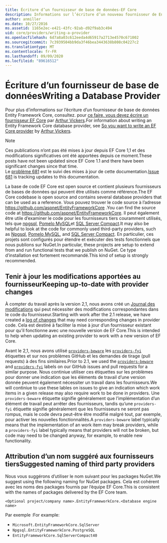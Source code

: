 ```yaml
---
title: Écriture d’un fournisseur de base de données-EF Core
description: Informations sur l’écriture d’un nouveau fournisseur de Entity Framework Core
author: anmiller
ms.date: 10/27/2016
ms.assetid: 1165e2ec-e421-43fc-92ab-d92f9ab3c494
uid: core/providers/writing-a-provider
ms.openlocfilehash: 6d7a8a03c612eeda4d65917a2713e4570c671002
ms.sourcegitcommit: 7c3939504bb9da3f46bea3443638b808c04227c2
ms.translationtype: MT
ms.contentlocale: fr-FR
ms.lasthandoff: 09/09/2020
ms.locfileid: "89616512"
---
```

# <a name="writing-a-database-provider"></a><span data-ttu-id="7f181-103">Écriture d’un fournisseur de base de données</span><span class="sxs-lookup"><span data-stu-id="7f181-103">Writing a Database Provider</span></span>

<span data-ttu-id="7f181-104">Pour plus d’informations sur l’écriture d’un fournisseur de base de données Entity Framework Core, consultez. pour [ce faire, vous devez écrire un fournisseur EF Core](https://blog.oneunicorn.com/2016/11/11/so-you-want-to-write-an-ef-core-provider/) par [Arthur Vickers](https://github.com/ajcvickers).</span><span class="sxs-lookup"><span data-stu-id="7f181-104">For information about writing an Entity Framework Core database provider, see [So you want to write an EF Core provider](https://blog.oneunicorn.com/2016/11/11/so-you-want-to-write-an-ef-core-provider/) by [Arthur Vickers](https://github.com/ajcvickers).</span></span>

> [!NOTE]
> <span data-ttu-id="7f181-105">Ces publications n’ont pas été mises à jour depuis EF Core 1,1 et des modifications significatives ont été apportées depuis ce moment.</span><span class="sxs-lookup"><span data-stu-id="7f181-105">These posts have not been updated since EF Core 1.1 and there have been significant changes since that time.</span></span>  
<span data-ttu-id="7f181-106">Le [problème 681](https://github.com/dotnet/EntityFramework.Docs/issues/681) est le suivi des mises à jour de cette documentation.</span><span class="sxs-lookup"><span data-stu-id="7f181-106">[Issue 681](https://github.com/dotnet/EntityFramework.Docs/issues/681) is tracking updates to this documentation.</span></span>

<span data-ttu-id="7f181-107">La base de code EF Core est open source et contient plusieurs fournisseurs de bases de données qui peuvent être utilisés comme référence.</span><span class="sxs-lookup"><span data-stu-id="7f181-107">The EF Core codebase is open source and contains several database providers that can be used as a reference.</span></span> <span data-ttu-id="7f181-108">Vous pouvez trouver le code source à l’adresse <https://github.com/aspnet/EntityFrameworkCore> .</span><span class="sxs-lookup"><span data-stu-id="7f181-108">You can find the source code at <https://github.com/aspnet/EntityFrameworkCore>.</span></span> <span data-ttu-id="7f181-109">Il peut également être utile d’examiner le code pour les fournisseurs tiers couramment utilisés, tels que [npgsql](https://github.com/npgsql/Npgsql.EntityFrameworkCore.PostgreSQL), [Pomelo MySQL](https://github.com/PomeloFoundation/Pomelo.EntityFrameworkCore.MySql)et [SQL Server Compact](https://github.com/ErikEJ/EntityFramework.SqlServerCompact).</span><span class="sxs-lookup"><span data-stu-id="7f181-109">It may also be helpful to look at the code for commonly used third-party providers, such as [Npgsql](https://github.com/npgsql/Npgsql.EntityFrameworkCore.PostgreSQL), [Pomelo MySQL](https://github.com/PomeloFoundation/Pomelo.EntityFrameworkCore.MySql), and [SQL Server Compact](https://github.com/ErikEJ/EntityFramework.SqlServerCompact).</span></span> <span data-ttu-id="7f181-110">En particulier, ces projets sont configurés pour étendre et exécuter des tests fonctionnels que nous publions sur NuGet.</span><span class="sxs-lookup"><span data-stu-id="7f181-110">In particular, these projects are setup to extend from and run functional tests that we publish on NuGet.</span></span> <span data-ttu-id="7f181-111">Ce type d’installation est fortement recommandé.</span><span class="sxs-lookup"><span data-stu-id="7f181-111">This kind of setup is strongly recommended.</span></span>

## <a name="keeping-up-to-date-with-provider-changes"></a><span data-ttu-id="7f181-112">Tenir à jour les modifications apportées au fournisseur</span><span class="sxs-lookup"><span data-stu-id="7f181-112">Keeping up-to-date with provider changes</span></span>

<span data-ttu-id="7f181-113">À compter du travail après la version 2,1, nous avons créé un [Journal des modifications](xref:core/providers/provider-log) qui peut nécessiter des modifications correspondantes dans le code du fournisseur.</span><span class="sxs-lookup"><span data-stu-id="7f181-113">Starting with work after the 2.1 release, we have created a [log of changes](xref:core/providers/provider-log) that may need corresponding changes in provider code.</span></span> <span data-ttu-id="7f181-114">Cela est destiné à faciliter la mise à jour d’un fournisseur existant pour qu’il fonctionne avec une nouvelle version de EF Core.</span><span class="sxs-lookup"><span data-stu-id="7f181-114">This is intended to help when updating an existing provider to work with a new version of EF Core.</span></span>

<span data-ttu-id="7f181-115">Avant le 2,1, nous avons utilisé [`providers-beware`](https://github.com/aspnet/EntityFrameworkCore/labels/providers-beware) les [`providers-fyi`](https://github.com/aspnet/EntityFrameworkCore/labels/providers-fyi) étiquettes et sur nos problèmes GitHub et les demandes de tirage (pull requests) à des fins similaires.</span><span class="sxs-lookup"><span data-stu-id="7f181-115">Prior to 2.1, we used the [`providers-beware`](https://github.com/aspnet/EntityFrameworkCore/labels/providers-beware) and [`providers-fyi`](https://github.com/aspnet/EntityFrameworkCore/labels/providers-fyi) labels on our GitHub issues and pull requests for a similar purpose.</span></span> <span data-ttu-id="7f181-116">Nous continiue utiliser ces étiquettes sur les problèmes pour donner une indication que les éléments de travail d’une version donnée peuvent également nécessiter un travail dans les fournisseurs.</span><span class="sxs-lookup"><span data-stu-id="7f181-116">We will continiue to use these lables on issues to give an indication which work items in a given release may also require work to be done in providers.</span></span> <span data-ttu-id="7f181-117">Une `providers-beware` étiquette signifie généralement que l’implémentation d’un élément de travail peut arrêter des fournisseurs, tandis qu’une `providers-fyi` étiquette signifie généralement que les fournisseurs ne seront pas rompus, mais le code devra peut-être être modifié malgré tout, par exemple, pour activer les nouvelles fonctionnalités.</span><span class="sxs-lookup"><span data-stu-id="7f181-117">A `providers-beware` label typically means that the implementation of an work item may break providers, while a `providers-fyi` label typically means that providers will not be broken, but code may need to be changed anyway, for example, to enable new functionality.</span></span>

## <a name="suggested-naming-of-third-party-providers"></a><span data-ttu-id="7f181-118">Attribution d’un nom suggéré aux fournisseurs tiers</span><span class="sxs-lookup"><span data-stu-id="7f181-118">Suggested naming of third party providers</span></span>

<span data-ttu-id="7f181-119">Nous vous suggérons d’utiliser le nom suivant pour les packages NuGet.</span><span class="sxs-lookup"><span data-stu-id="7f181-119">We suggest using the following naming for NuGet packages.</span></span> <span data-ttu-id="7f181-120">Cela est cohérent avec les noms des packages fournis par l’équipe EF Core.</span><span class="sxs-lookup"><span data-stu-id="7f181-120">This is consistent with the names of packages delivered by the EF Core team.</span></span>

`<Optional project/company name>.EntityFrameworkCore.<Database engine name>`

<span data-ttu-id="7f181-121">Par exemple :</span><span class="sxs-lookup"><span data-stu-id="7f181-121">For example:</span></span>

* `Microsoft.EntityFrameworkCore.SqlServer`
* `Npgsql.EntityFrameworkCore.PostgreSQL`
* `EntityFrameworkCore.SqlServerCompact40`
